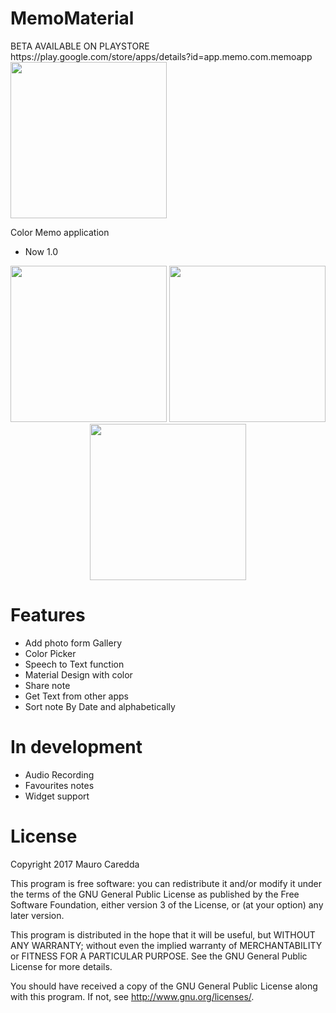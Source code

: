 # MemoMaterial




<p>
BETA AVAILABLE ON PLAYSTORE https://play.google.com/store/apps/details?id=app.memo.com.memoapp
<img src="https://user-images.githubusercontent.com/15950481/27251845-5bd01a14-5350-11e7-9102-ed5351092a62.png" width="250"/>
<p/>

Color Memo application 
- Now 1.0
<p align="center">

  <img src="https://cloud.githubusercontent.com/assets/15950481/25355399/ca027386-2936-11e7-93d3-1ed395e946bd.gif" width="250"/>
  <img src="https://user-images.githubusercontent.com/15950481/27763128-2b115094-5e7e-11e7-9b87-17ebaffe2d8f.png" width="250"/>
  <img src="https://user-images.githubusercontent.com/15950481/27763129-2b2f2376-5e7e-11e7-8ebe-4320562cb1ac.png" width="250/>
  <img src="https://cloud.githubusercontent.com/assets/15950481/25306264/ea8df124-2789-11e7-9c7b-76b46add6887.png" width="250"/>
</p>

# Features
- Add photo form Gallery
- Color Picker
- Speech to Text function
- Material Design with color
- Share note
- Get Text from other apps
- Sort note By Date and alphabetically

# In development
- Audio Recording
- Favourites notes
- Widget support

# License
Copyright 2017 Mauro Caredda

This program is free software: you can redistribute it and/or modify
it under the terms of the GNU General Public License as published by
the Free Software Foundation, either version 3 of the License, or
(at your option) any later version.

This program is distributed in the hope that it will be useful,
but WITHOUT ANY WARRANTY; without even the implied warranty of
MERCHANTABILITY or FITNESS FOR A PARTICULAR PURPOSE.  See the
GNU General Public License for more details.

You should have received a copy of the GNU General Public License
along with this program.  If not, see <http://www.gnu.org/licenses/>.
